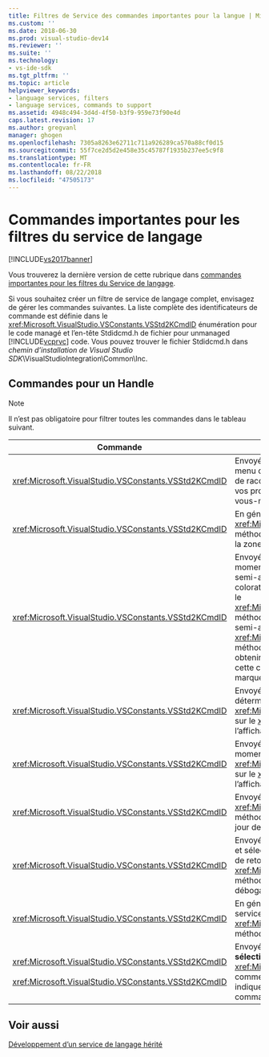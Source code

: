 ```yaml
---
title: Filtres de Service des commandes importantes pour la langue | Microsoft Docs
ms.custom: ''
ms.date: 2018-06-30
ms.prod: visual-studio-dev14
ms.reviewer: ''
ms.suite: ''
ms.technology:
- vs-ide-sdk
ms.tgt_pltfrm: ''
ms.topic: article
helpviewer_keywords:
- language services, filters
- language services, commands to support
ms.assetid: 4948c494-3d4d-4f50-b3f9-959e73f90e4d
caps.latest.revision: 17
ms.author: gregvanl
manager: ghogen
ms.openlocfilehash: 7305a8263e62711c711a926289ca570a88cf0d15
ms.sourcegitcommit: 55f7ce2d5d2e458e35c45787f1935b237ee5c9f8
ms.translationtype: MT
ms.contentlocale: fr-FR
ms.lasthandoff: 08/22/2018
ms.locfileid: "47505173"
---
```

# <a name="important-commands-for-language-service-filters"></a>Commandes importantes pour les filtres du service de langage
[!INCLUDE[vs2017banner](../../includes/vs2017banner.md)]

Vous trouverez la dernière version de cette rubrique dans [commandes importantes pour les filtres du Service de langage](https://docs.microsoft.com/visualstudio/extensibility/internals/important-commands-for-language-service-filters).  
  
Si vous souhaitez créer un filtre de service de langage complet, envisagez de gérer les commandes suivantes. La liste complète des identificateurs de commande est définie dans le <xref:Microsoft.VisualStudio.VSConstants.VSStd2KCmdID> énumération pour le code managé et l’en-tête Stdidcmd.h de fichier pour unmanaged [!INCLUDE[vcprvc](../../includes/vcprvc-md.md)] code. Vous pouvez trouver le fichier Stdidcmd.h dans *chemin d’installation de Visual Studio SDK*\VisualStudioIntegration\Common\Inc.  
  
## <a name="commands-to-handle"></a>Commandes pour un Handle  
  
> [!NOTE]
>  Il n’est pas obligatoire pour filtrer toutes les commandes dans le tableau suivant.  
  
|Commande|Description|  
|-------------|-----------------|  
|<xref:Microsoft.VisualStudio.VSConstants.VSStd2KCmdID>|Envoyé lorsque l’utilisateur clique sur. Cette commande indique qu’il est temps de fournir un menu contextuel. Si vous ne gérez pas cette commande, l’éditeur de texte fournit un menu de raccourci par défaut sans toutes les commandes spécifiques au langage. Pour inclure vos propres commandes de ce menu, gérer la commande et afficher un menu contextuel vous-même.|  
|<xref:Microsoft.VisualStudio.VSConstants.VSStd2KCmdID>|En général, envoyées lorsque l’utilisateur tape CTRL + J. Appelez le <xref:Microsoft.VisualStudio.TextManager.Interop.IVsTextView.UpdateCompletionStatus%2A> méthode sur le <xref:Microsoft.VisualStudio.TextManager.Interop.IVsTextView> pour afficher la zone de saisie semi-automatique d’instruction.|  
|<xref:Microsoft.VisualStudio.VSConstants.VSStd2KCmdID>|Envoyé lorsque l’utilisateur tape un caractère. Surveiller cette commande pour déterminer le moment de la saisie d’un caractère de déclencheur et pour fournir la déclaration de saisie semi-automatique, des conseils de méthode et des marqueurs de texte, telles que la coloration de syntaxe, correspondance des accolades et des marqueurs d’erreur. Appelez le <xref:Microsoft.VisualStudio.TextManager.Interop.IVsTextView.UpdateCompletionStatus%2A> méthode sur le <xref:Microsoft.VisualStudio.TextManager.Interop.IVsTextView> pour la saisie semi-automatique des instructions et la <xref:Microsoft.VisualStudio.TextManager.Interop.IVsMethodTipWindow.SetMethodData%2A> méthode sur le <xref:Microsoft.VisualStudio.TextManager.Interop.IVsMethodTipWindow> pour obtenir des conseils (méthode). Pour prendre en charge les marqueurs de texte, surveiller cette commande pour déterminer si le caractère tapé requiert que vous mettez à jour votre marqueurs.|  
|<xref:Microsoft.VisualStudio.VSConstants.VSStd2KCmdID>|Envoyé lorsque l’utilisateur tape la touche ENTRÉE. Surveiller cette commande pour déterminer le moment faire disparaître une fenêtre d’info-bulle de méthode en appelant le <xref:Microsoft.VisualStudio.TextManager.Interop.IVsMethodData.OnDismiss%2A> méthode sur le <xref:Microsoft.VisualStudio.TextManager.Interop.IVsMethodData>. Par défaut, l’affichage de texte gère cette commande.|  
|<xref:Microsoft.VisualStudio.VSConstants.VSStd2KCmdID>|Envoyé lorsque l’utilisateur tape la touche Retour arrière. Analyse pour déterminer le moment faire disparaître une fenêtre d’info-bulle de méthode en appelant le <xref:Microsoft.VisualStudio.TextManager.Interop.IVsMethodData.OnDismiss%2A> méthode sur le <xref:Microsoft.VisualStudio.TextManager.Interop.IVsMethodData>. Par défaut, l’affichage de texte gère cette commande.|  
|<xref:Microsoft.VisualStudio.VSConstants.VSStd2KCmdID>|Envoyé à partir d’un menu ou une touche de raccourci. Appelez le <xref:Microsoft.VisualStudio.TextManager.Interop.IVsTextView.UpdateTipWindow%2A> méthode sur le <xref:Microsoft.VisualStudio.TextManager.Interop.IVsTextView> pour mettre à jour de la fenêtre d’info-bulle avec les informations de paramètre.|  
|<xref:Microsoft.VisualStudio.VSConstants.VSStd2KCmdID>|Envoyé lorsque l’utilisateur pointe sur une variable ou positionne le curseur sur une variable et sélectionne **Info Express** de **IntelliSense** dans le **modifier** menu. Le type de la variable de retour dans une info-bulle en appelant le <xref:Microsoft.VisualStudio.TextManager.Interop.IVsTextView.UpdateTipWindow%2A> méthode sur le <xref:Microsoft.VisualStudio.TextManager.Interop.IVsTextView>. Si le débogage est actif, l’info-bulle doit également indiquer la valeur de la variable.|  
|<xref:Microsoft.VisualStudio.VSConstants.VSStd2KCmdID>|En général, envoyées lorsque l’utilisateur tape CTRL + espace. Cette commande indique le service de langage pour appeler le <xref:Microsoft.VisualStudio.TextManager.Interop.IVsTextView.UpdateCompletionStatus%2A> méthode sur le <xref:Microsoft.VisualStudio.TextManager.Interop.IVsTextView>.|  
|<xref:Microsoft.VisualStudio.VSConstants.VSStd2KCmdID><br /><br /> <xref:Microsoft.VisualStudio.VSConstants.VSStd2KCmdID>|Envoyé à partir d’un menu, généralement **commenter la sélection** ou **Décommenter la sélection** de **avancé** dans le **modifier** menu. <xref:Microsoft.VisualStudio.VSConstants.VSStd2KCmdID> Indique que l’utilisateur souhaite commenter le texte sélectionné ; <xref:Microsoft.VisualStudio.VSConstants.VSStd2KCmdID> indique que l’utilisateur souhaite les marques de commentaire du texte sélectionné. Ces commandes peuvent être implémentés uniquement par le service de langage.|  
  
## <a name="see-also"></a>Voir aussi  
 [Développement d’un service de langage hérité](../../extensibility/internals/developing-a-legacy-language-service.md)

